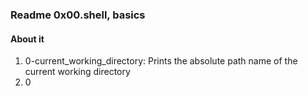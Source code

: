 ### Readme 0x00.shell, basics
#### About it
1. 0-current_working_directory: Prints the absolute path name of the current working directory
2. 0 
